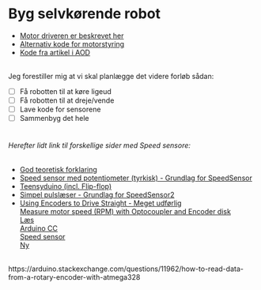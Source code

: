 # Byg selvkørende robot


- [Motor driveren er beskrevet her](https://www.bananarobotics.com/shop/How-to-use-the-HG7881-(L9110)-Dual-Channel-Motor-Driver-Module)<br />
- [Alternativ kode for motorstyring](http://diyprojects.eu/how-to-use-h-bridge-hg7881-with-external-power-supply-and-arduino/)<br />
- [Kode fra artikel i AOD](https://github.com/kneth/ArduRobo)<br />
<br />
Jeg forestiller mig at vi skal planlægge det videre forløb sådan:

- [ ] Få robotten til at køre ligeud
- [ ] Få robotten til at dreje/vende
- [ ] Lave kode for sensorene
- [ ] Sammenbyg det hele
<br /><br />

###### Herefter lidt link til forskellige sider med Speed sensore:<br />
- [God teoretisk forklaring](http://howtomechatronics.com/tutorials/arduino/arduino-dc-motor-control-tutorial-l298n-pwm-h-bridge/)<br />
- [Speed sensor med potentiometer (tyrkisk) - Grundlag for SpeedSensor](http://make.robimek.com/lm393-ir-speed-sensor-using/)<br />
- [Teensyduino (incl. Flip-flop)](https://www.pjrc.com/teensy/td_libs_Encoder.html)<br />
- [Simpel pulslæser - Grundlag for SpeedSensor2](http://www.electroschematics.com/10494/arduino-optical-position-rotary-encoder/)<br />
- [Using Encoders to Drive Straight - Meget udførlig](http://www.robotc.net/wikiarchive/Tutorials/Arduino_Projects/Mobile_Robotics/VEX/Using_encoders_to_drive_straight)<br />
[Measure motor speed (RPM) with Optocoupler and Encoder disk](https://create.arduino.cc/projecthub/mitov/measure-motor-speed-rpm-with-optocoupler-and-encoder-disk-c3a0e4)<br />
[Læs](https://brainy-bits.com/blogs/tutorials/speed-sensor-with-arduino)<br />
[Arduino CC](http://playground.arduino.cc/Main/RotaryEncoders#Example16)<br />
[Speed sensor](https://www.robotshop.com/blog/en/rc-speed-controller-esc-arduino-library-20470)<br />
[Ny](http://www.nutsvolts.com/magazine/article/smileys_workshop_an_avr_c_programming_series_part_17)<br />
<br />
https://arduino.stackexchange.com/questions/11962/how-to-read-data-from-a-rotary-encoder-with-atmega328<br />

